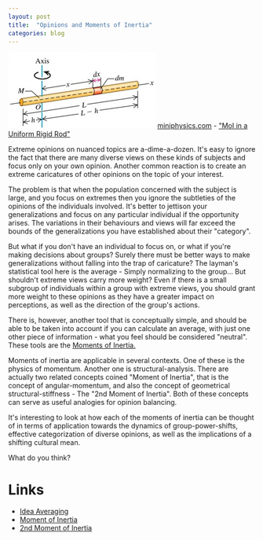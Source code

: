 ```yaml
---
layout: post
title:  "Opinions and Moments of Inertia"
categories: blog
---
```


<!--

* Extreme Opinions
* Examples
* Ignoring Individuals
* Establishing Patterns
* Going too far the other way isn't reasonable either
* There /are/ trends, useful-generalizations
* The moment-of-inertia from mathematics provides a way to easily establish a useful generalization
* Definition of Moment-of-inertia
* Summation
* Integration
* Approximation
* Use in engineering
* What is neutral?
* How to the analogy applies
* Example
* Implications
* You only hear about extremes

-->

<p class="attribution">
	<img src="/images/moment-of-inertia/uniform-rigid-rod-300x155.jpg" class="image fit" />
	<a href="https://www.miniphysics.com">miniphysics.com</a> -
	<a href="https://www.miniphysics.com/uy1-calculation-of-moment-of-inertia-of-uniform-rigid-rod.html">"MoI in a Uniform Rigid Rod"</a>
</p>

Extreme opinions on nuanced topics are a-dime-a-dozen. It's easy to ignore the
fact that there are many diverse views on these kinds of subjects and focus only
on your own opinion. Another common reaction is to create an extreme caricatures of
other opinions on the topic of your interest.

<!--more-->

The problem is that when the population concerned with the subject is large,
and you focus on extremes then you ignore the subtleties of the opinions of the
individuals involved. It's better to jettison your generalizations and
focus on any particular individual if the opportunity arises. The variations in
their behaviours and views will far exceed the bounds of the generalizations
you have established about their "category".

But what if you don't have an individual to focus on, or what if you're
making decisions about groups? Surely there must be better ways to make
generalizations without falling into the trap of caricature?
The layman's statistical tool here is the average - Simply normalizing to the
group... But shouldn't extreme views carry more weight?
Even if there is a small subgroup of individuals within a group with extreme
views, you should grant more weight to these opinions as they have a greater
impact on perceptions, as well as the direction of the group's actions.

There is, however, another tool that is conceptually simple, and should be
able to be taken into account if you can calculate an average, with just one other
piece of information - what you feel should be considered "neutral".
These tools are the [Moments of Inertia.](https://en.wikipedia.org/wiki/Moment_of_inertia)

Moments of inertia are applicable in several contexts. One of these is the
physics of momentum. Another one is structural-analysis. There are actually two
related concepts coined "Moment of Inertia", that is the concept of
angular-momentum, and also the concept of geometrical structural-stiffness - The "2nd Moment of Inertia".
Both of these concepts can serve as useful analogies for opinion balancing.

It's interesting to look at how each of the moments of inertia can be thought of
in terms of application towards the dynamics of group-power-shifts, effective
categorization of diverse opinions, as well as the implications of a shifting
cultural mean.

What do you think?

# Links

* [Idea Averaging](http://andrewxhill.com/blog/2016/01/04/idea-averaging/)
* [Moment of Inertia](https://en.wikipedia.org/wiki/Moment_of_inertia)
* [2nd Moment of Inertia](https://en.wikipedia.org/wiki/Second_moment_of_area)
